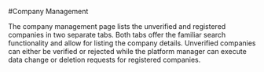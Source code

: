 #Company Management

The company management page lists the unverified and registered companies in two separate tabs.
Both tabs offer the familiar search functionality and allow for listing the company details.
Unverified companies can either be verified or rejected while the platform manager can execute data change or deletion requests for registered companies.